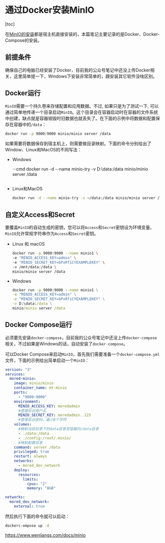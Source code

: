 # 通过Docker安装MinIO

[toc]

在[MinIO的安装](./02-MinIO%E7%9A%84%E5%AE%89%E8%A3%85.md)都是宿主机直接安装的，本篇笔记主要记录的是Docker、Docker-Compose的安装。

## 前提条件

确保自己的电脑已经安装了Docker，目前我的公众号笔记中还没上传Docker相关，这里简单提一下，Windows下安装非常简单的，跟安装其它软件没啥区别。

## Docker运行

`MinIO`需要一个持久卷来存储配置和应用数据。不过, 如果只是为了测试一下, 可以通过简单地传递一个目录启动`MinIO`。这个目录会在容器启动时在容器的文件系统中创建，缺点就是容器销毁时旧数据也就丢失了。在下面的示例中将数据和配置保存在容器中的`/data`：

```bash
docker run -p 9000:9000 minio/minio server /data
```

如果需要将数据保存到宿主机上，则需要做目录映射。下面的命令分别给出了Window、Linux和MacOS的不同写法：

* Windows

  ···cmd
  docker run -d --name minio-try -v D:\data:/data minio/minio server /data
  ```

* Linux和MacOS

  ```bash
  docker run -d --name minio-try -v ~/data:/data minio/minio server /data
  ```

## 自定义Access和Secret

要覆盖`MinIO`的自动生成的密钥，您可以将`Access`和`Secret`密钥设为环境变量。 `MinIO`允许常规字符串作为`Access`和`Secret`密钥。

* Linux 和 macOS

  ```bash
  docker run -p 9000:9000 --name minio1 \
  -e "MINIO_ACCESS_KEY=admin" \
  -e "MINIO_SECRET_KEY=bPxRfiCYEXAMPLEKEY" \
  -v /mnt/data:/data \
  minio/minio server /data
  ```

* Windows

  ```cmd
  docker run -p 9000:9000 --name minio1 \
  -e "MINIO_ACCESS_KEY=admin" \
  -e "MINIO_SECRET_KEY=bPxRfiCYEXAMPLEKEY" \
  -v D:\data:/data \
  minio/minio server /data
  ```

## Docker Compose运行

必须要先安装`docker-compose`，目前我的公众号笔记中还没上传`docker-compose`相关，不过如果是Windows的话，自动安装了`docker-compose`。

可以Docker Compose来启动`MinIO`，首先我们需要准备一个`docker-compose.yml`文件，下面的示例给出简单启动一个`MinIO`：

```yaml
version: "3"
services:
  mored-minio:
    image: minio/minio
    container_name: mt-minio
    ports:
      - "9000:9000"
    environment:
      MINIO_ACCESS_KEY: moredadmin
      #管理后台用户名
      MINIO_SECRET_KEY: moredadmin..123
      #管理后台密码，最小8个字符
    volumes:
      #映射当前目录下的data目录至容器内/data目录
      - ./data:/data
      - ./config:/root/.minio/
      #映射配置目录
    command: server /data
    privileged: true
    restart: always
    networks:
      - mored_dev_network
    deploy:
      resources:
        limits:
          cpus: "2"
          memory: "8GB"

networks:
  mored_dev_network:
    external: true
```

然后执行下面的命令就可以启动：

```sh
dockerc-ompose up -d
```

https://www.wenjiangs.com/docs/minio